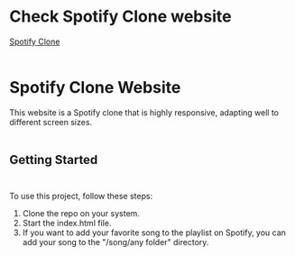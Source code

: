 # Check Spotify Clone website 
[Spotify Clone](https://spotifysayan.freewebhostmost.com/)<br><br>

# Spotify Clone Website<br>
This website is a Spotify clone that is highly responsive, adapting well to different screen sizes. <br><br>

## Getting Started<br><br>
To use this project, follow these steps:<br>

1. Clone the repo on your system.
2. Start the index.html file.
3. If you want to add your favorite song to the playlist on Spotify, you can add your song to the "/song/any folder" directory.
